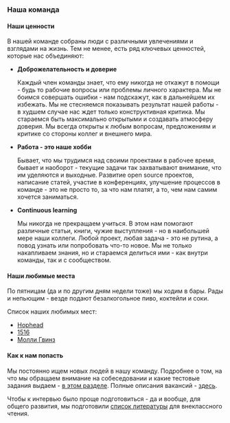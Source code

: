 ### Наша команда

#### Наши ценности

В нашей команде собраны люди с различными увлечениями и взглядами на жизнь. Тем не менее, есть ряд ключевых ценностей, которые нас объединяют:

- **Доброжелательность и доверие**

  Каждый член команды знает, что ему никогда не откажут в помощи - будь то рабочие вопросы или проблемы личного характера. Мы не боимся совершать ошибки - нам подскажут, как в дальнейшем их избежать. Мы не стесняемся показывать результат нашей работы - в худшем случае нас ждет только конструктивная критика.  Мы стараемся быть максимально открытыми и создавать атмосферу доверия. Мы всегда открыты к любым вопросам, предложениям и критике со стороны коллег и внешнего мира.
- **Работа - это наше хобби**

  Бывает, что мы трудимся над своими проектами в рабочее время, бывает и наоборот - текущие задачи так захватывают внимание, что им уделяются и выходные. Развитие open source проектов, написание статей, участие в конференциях, улучшение процессов в команде - это не просто то, за что нам платят, а то, чем нам самим хочется заниматься.
  
- **Continuous learning**

  Мы никогда не прекращаем учиться. В этом нам помогают различные статьи, книги, чужие выступления - но в наибольшей мере наши коллеги. Любой проект, любая задача - это не рутина, а повод узнать или попробовать что-то новое. Мы не только накапливаем знания, но и стараемся делиться ими - как внутри команды, так и с сообществом.

#### Наши любимые места

По пятницам (да и по другим дням недели тоже) мы ходим в бары. Рады и непьющим - везде подают безалкогольное пиво, коктейли и соки.

Список наших любимых мест:

- [Hophead](http://hophead.ru/)
- [1516](http://www.1516pub.ru/)
- [Молли Гвинз](http://www.rmcom.ru/page-molly-gwynns)

#### Как к нам попасть

Мы постоянно ищем новых людей в нашу команду. Подробнее о том, на что мы обращаем внимание на собеседовании и какие тестовые задания выдаем - [в этом разделе](/team/recruiting.md). Полные описания вакансий - [здесь](http://rambler-co.ru/jobs?vacancy_id=46).

Чтобы к интервью было проще подготовиться - да и вообще, для общего развития, мы подготовили [список литературы](/team/literature.md) для внеклассного чтения.

